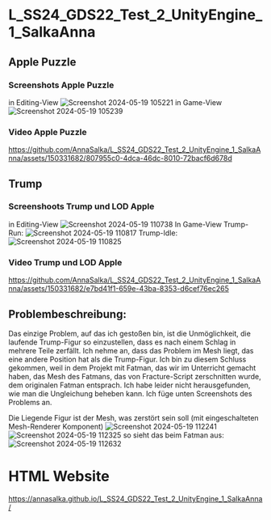 # L_SS24_GDS22_Test_2_UnityEngine_1_SalkaAnna
 ## Apple Puzzle
 ### Screenshots Apple Puzzle
 in Editing-View
![Screenshot 2024-05-19 105221](https://github.com/AnnaSalka/L_SS24_GDS22_Test_2_UnityEngine_1_SalkaAnna/assets/150331682/5daead0d-bb5f-4a0d-8dbc-117ef5ae7106)
in Game-View
![Screenshot 2024-05-19 105239](https://github.com/AnnaSalka/L_SS24_GDS22_Test_2_UnityEngine_1_SalkaAnna/assets/150331682/a0f74024-5755-4270-ae45-ce910c74c03a)
### Video Apple Puzzle
https://github.com/AnnaSalka/L_SS24_GDS22_Test_2_UnityEngine_1_SalkaAnna/assets/150331682/807955c0-4dca-46dc-8010-72bacf6d678d

## Trump
### Screenshoots Trump und LOD Apple
in Editing-View
![Screenshot 2024-05-19 110738](https://github.com/AnnaSalka/L_SS24_GDS22_Test_2_UnityEngine_1_SalkaAnna/assets/150331682/06da1fb7-a296-4a60-9cea-f9f2b8f2befe)
In Game-View
Trump-Run:
![Screenshot 2024-05-19 110817](https://github.com/AnnaSalka/L_SS24_GDS22_Test_2_UnityEngine_1_SalkaAnna/assets/150331682/8b54d3ef-0468-4a88-abbe-3ead3da823f3)
Trump-Idle:
![Screenshot 2024-05-19 110825](https://github.com/AnnaSalka/L_SS24_GDS22_Test_2_UnityEngine_1_SalkaAnna/assets/150331682/b51b2c26-57de-49e9-ba1c-5446f5b0c0e8)
### Video Trump und LOD Apple
https://github.com/AnnaSalka/L_SS24_GDS22_Test_2_UnityEngine_1_SalkaAnna/assets/150331682/e7bd41f1-659e-43ba-8353-d6cef76ec265

## Problembeschreibung:
Das einzige Problem, auf das ich gestoßen bin, ist die Unmöglichkeit, die laufende Trump-Figur so einzustellen, dass es nach einem Schlag in mehrere Teile zerfällt.
Ich nehme an, dass das Problem im Mesh liegt, das eine andere Position hat als die Trump-Figur. Ich bin zu diesem Schluss gekommen, weil in dem Projekt mit Fatman, das wir im Unterricht gemacht haben, das Mesh des Fatmans, das von Fracture-Script zerschnitten wurde, dem originalen Fatman entsprach. Ich habe leider nicht herausgefunden, wie man die Ungleichung beheben kann. Ich füge unten Screenshots des Problems an.

Die Liegende Figur ist der Mesh, was zerstört sein soll (mit eingeschalteten Mesh-Renderer Komponent)
![Screenshot 2024-05-19 112241](https://github.com/AnnaSalka/L_SS24_GDS22_Test_2_UnityEngine_1_SalkaAnna/assets/150331682/77faa946-44d5-47c1-ab0d-6319063ecf78)
![Screenshot 2024-05-19 112325](https://github.com/AnnaSalka/L_SS24_GDS22_Test_2_UnityEngine_1_SalkaAnna/assets/150331682/ad8d590c-3050-4959-ba25-249487307498)
so sieht das beim Fatman aus:
![Screenshot 2024-05-19 112632](https://github.com/AnnaSalka/L_SS24_GDS22_Test_2_UnityEngine_1_SalkaAnna/assets/150331682/c26794a2-f7b1-41ab-8941-39cbb41b2594)

# HTML Website
https://annasalka.github.io/L_SS24_GDS22_Test_2_UnityEngine_1_SalkaAnna/

